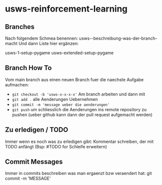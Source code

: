 # usws-reinforcement-learning

## Branches
Nach folgendem Schmea benennen: usws-<id>-beschreibung-was-der-branch-macht
Und dann Liste hier ergänzen:

usws-1-setup-pygame
usws-extended-setup-pygame

## Branch How To
Vom main branch aus einen neuen Branch fuer die naechste Aufgabe aufmachen: 
- `git checkout -b 'usws-x-x-x-x'`
Am branch arbeiten und dann mit
- `git add .`
alle Aenderungen Uebernehmen
- `git commit -m 'message ueber die aenderungen'` 
- `git push` um schliesslich die Aenderungen ins remote repository zu pushen (ueber github kann dann 
der pull request aufgemacht werden)

## Zu erledigen / TODO
Immer wenn es noch was zu erledigen gibt:
Kommentar schreiben, der mit TODO anfängt
(Bsp: #TODO for Schleife erweitern)

## Commit Messages
Immer in commits beschreiben was man ergaenzt bzw veraendert hat:
git commit -m 'MESSAGE'

